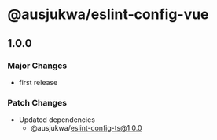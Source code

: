 # @ausjukwa/eslint-config-vue

## 1.0.0
### Major Changes

- first release

### Patch Changes

- Updated dependencies
  - @ausjukwa/eslint-config-ts@1.0.0
